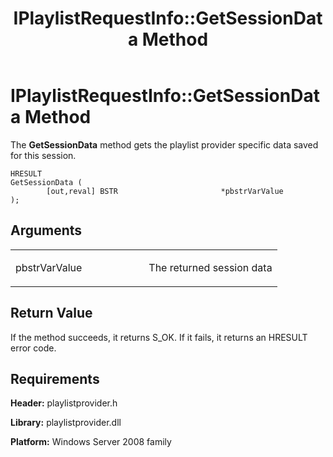 ﻿---
title: IPlaylistRequestInfo::GetSessionData Method
TOCTitle: IPlaylistRequestInfo::GetSessionData Method
ms:assetid: 806a9f3e-9390-4d67-8b9a-25a24974969e
ms:mtpsurl: https://msdn.microsoft.com/en-us/library/Dd146278(v=VS.90)
ms:contentKeyID: 19132349
ms.date: 05/02/2012
mtps_version: v=VS.90
---

# IPlaylistRequestInfo::GetSessionData Method

The **GetSessionData** method gets the playlist provider specific data saved for this session.

    HRESULT
    GetSessionData (
            [out,reval] BSTR                       *pbstrVarValue
    );

## Arguments

<table>
<colgroup>
<col style="width: 50%" />
<col style="width: 50%" />
</colgroup>
<tbody>
<tr class="odd">
<td><p>pbstrVarValue</p></td>
<td><p>The returned session data</p></td>
</tr>
</tbody>
</table>


## Return Value

If the method succeeds, it returns S\_OK. If it fails, it returns an HRESULT error code.

## Requirements

**Header:** playlistprovider.h

**Library:** playlistprovider.dll

**Platform:** Windows Server 2008 family

